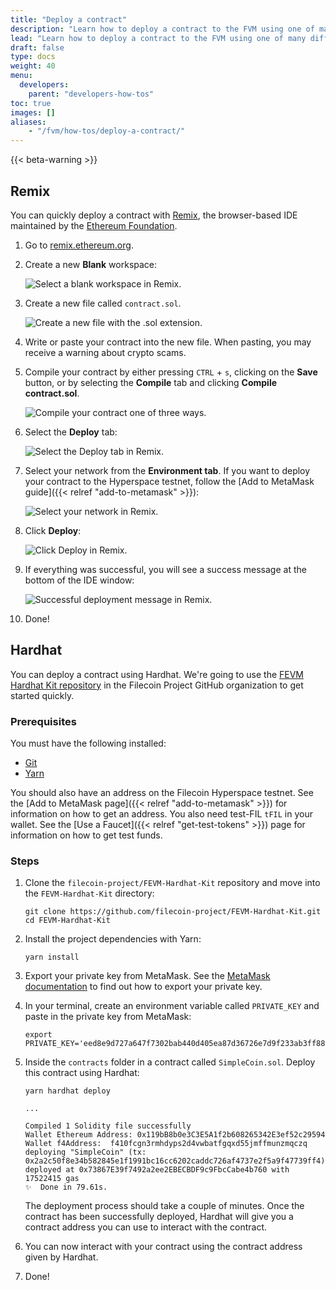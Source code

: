 ```yaml
---
title: "Deploy a contract"
description: "Learn how to deploy a contract to the FVM using one of many different tools and workflows."
lead: "Learn how to deploy a contract to the FVM using one of many different tools and workflows."
draft: false
type: docs
weight: 40
menu:
  developers:
    parent: "developers-how-tos"
toc: true
images: []
aliases:
    - "/fvm/how-tos/deploy-a-contract/"
---
```


{{< beta-warning >}}

## Remix

You can quickly deploy a contract with [Remix](https://remix.ethereum.org/), the browser-based IDE maintained by the [Ethereum Foundation](https://ethereum.org/en/foundation/).

1. Go to [remix.ethereum.org](https://remix.ethereum.org/).
1. Create a new **Blank** workspace:

    ![Select a blank workspace in Remix.](remix-select-blank-workspace.png)

1. Create a new file called `contract.sol`.

    ![Create a new file with the .sol extension.](remix-create-new-file.png)

1. Write or paste your contract into the new file. When pasting, you may receive a warning about crypto scams.
1. Compile your contract by either pressing `CTRL` + `s`, clicking on the **Save** button, or by selecting the **Compile** tab and clicking **Compile contract.sol**.

    ![Compile your contract one of three ways.](remix-compile-your-contract.png)

1. Select the **Deploy** tab:

    ![Select the Deploy tab in Remix.](remix-select-deploy-tab.png)

1. Select your network from the **Environment tab**. If you want to deploy your contract to the Hyperspace testnet, follow the [Add to MetaMask guide]({{< relref "add-to-metamask" >}}):

    ![Select your network in Remix.](remix-pick-network.png)

1. Click **Deploy**:

    ![Click Deploy in Remix.](remix-click-deploy.png)

1. If everything was successful, you will see a success message at the bottom of the IDE window:

    ![Successful deployment message in Remix.](remix-verify-deployment.png)

1. Done!

## Hardhat

You can deploy a contract using Hardhat. We're going to use the [FEVM Hardhat Kit repository](https://github.com/filecoin-project/FEVM-Hardhat-Kit) in the Filecoin Project GitHub organization to get started quickly.

### Prerequisites

You must have the following installed:

- [Git](https://git-scm.com/)
- [Yarn](https://yarnpkg.com/)

You should also have an address on the Filecoin Hyperspace testnet. See the [Add to MetaMask page]({{< relref "add-to-metamask" >}}) for information on how to get an address. You also need test-FIL `tFIL` in your wallet. See the [Use a Faucet]({{< relref "get-test-tokens" >}}) page for information on how to get test funds.

### Steps

1. Clone the `filecoin-project/FEVM-Hardhat-Kit` repository and move into the `FEVM-Hardhat-Kit` directory:

    ```shell
    git clone https://github.com/filecoin-project/FEVM-Hardhat-Kit.git
    cd FEVM-Hardhat-Kit
    ```

1. Install the project dependencies with Yarn:

    ```shell
    yarn install
    ```

1. Export your private key from MetaMask. See the [MetaMask documentation](https://metamask.zendesk.com/hc/en-us/articles/360015289632-How-to-export-an-account-s-private-key) to find out how to export your private key.
1. In your terminal, create an environment variable called `PRIVATE_KEY` and paste in the private key from MetaMask:

    ```shell
    export PRIVATE_KEY='eed8e9d727a647f7302bab440d405ea87d36726e7d9f233ab3ff88036cfbce9c'
    ```

1. Inside the `contracts` folder in a contract called `SimpleCoin.sol`. Deploy this contract using Hardhat:

    ```shell
    yarn hardhat deploy
    ```

    ```plaintext
    ...

    Compiled 1 Solidity file successfully
    Wallet Ethereum Address: 0x119bB8b0e3C3E5A1f2b608265342E3ef52c29594
    Wallet f4Address:  f410fcgn3rmhdyps2d4vwbatfgqxd55jmffmunzmqczq
    deploying "SimpleCoin" (tx: 0x2a2c50f8e34b582845e1f1991bc16cc6202caddc726af4737e2f5a9f47739ff4)...: deployed at 0x73867E39f7492a2ee2EBECBDF9c9FbcCabe4b760 with 17522415 gas
    ✨  Done in 79.61s. 
    ```

    The deployment process should take a couple of minutes. Once the contract has been successfully deployed, Hardhat will give you a contract address you can use to interact with the contract.

1. You can now interact with your contract using the contract address given by Hardhat.
1. Done!
